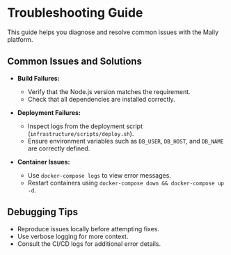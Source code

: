 # Troubleshooting Guide

This guide helps you diagnose and resolve common issues with the Maily platform.

## Common Issues and Solutions

- **Build Failures:**  
  - Verify that the Node.js version matches the requirement.
  - Check that all dependencies are installed correctly.
  
- **Deployment Failures:**  
  - Inspect logs from the deployment script (`infrastructure/scripts/deploy.sh`).
  - Ensure environment variables such as `DB_USER`, `DB_HOST`, and `DB_NAME` are correctly defined.
  
- **Container Issues:**  
  - Use `docker-compose logs` to view error messages.
  - Restart containers using `docker-compose down && docker-compose up -d`.

## Debugging Tips

- Reproduce issues locally before attempting fixes.
- Use verbose logging for more context.
- Consult the CI/CD logs for additional error details. 